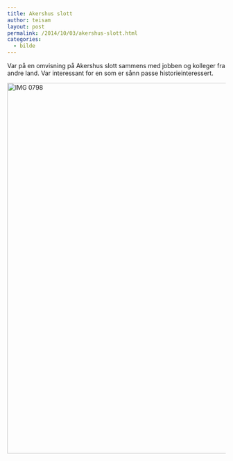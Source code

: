 ```yaml
---
title: Akershus slott
author: teisam
layout: post
permalink: /2014/10/03/akershus-slott.html
categories:
  - bilde
---
```

Var på en omvisning på Akershus slott sammens med jobben og kolleger fra andre land. Var interessant for en som er sånn passe historieinteressert.

<img src="/content/IMG_0798.jpg" alt="IMG 0798" title="IMG_0798.jpg" border="0" width="640" height="853" />